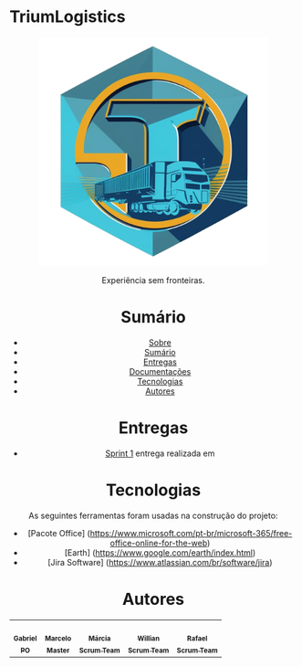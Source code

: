 ﻿# TriumLogistics


<div align="center">
  <img src="./Logo.png" height="400" width="400"/>
<p align="center">Experiência sem fronteiras.</p>


# Sumário

   * [Sobre](#TriumLogistics)
   * [Sumário](#sumário)
   * [Entregas](#entregas)
   * [Documentações](#documentações)
   * [Tecnologias](#tecnologias)
   * [Autores](#autores)

# Entregas

- [Sprint 1](https://github.com/marcelouchoas/Trium-Logistics/blob/Sprint-1/README.md) entrega realizada em 


# Tecnologias

As seguintes ferramentas foram usadas na construção do projeto:

- [Pacote Office] (https://www.microsoft.com/pt-br/microsoft-365/free-office-online-for-the-web)
- [Earth] (https://www.google.com/earth/index.html)
- [Jira Software] (https://www.atlassian.com/br/software/jira)

# Autores

<table align="center">
  <tr>
     <td align="center"><a href="https://github.com/Gabriel-Martins-Gazaneo"><img src="https://avatars.githubusercontent.com/u/128657389?v=4" width="100px;" alt=""/>        <br /><sub><b>Gabriel<br>PO</b></sub></a><br /><a href="https://github.com/marcelouchoas/Trium-Logistics" title="PO"></a></td>    
    <td align="center"><a href="https://github.com/marcelouchoas"><img src="https://avatars.githubusercontent.com/u/56437644?v=4" width="100px;" alt=""/><br /><sub>        <b>Marcelo<br>Master</b></sub></a><br /><a href="https://github.com/marcelouchoas/Trium-Logistics" title="Master"></a></td>
    <td align="center"><a href="https://github.com/marciasoaresa"><img src="https://avatars.githubusercontent.com/u/129190035?v=4" width="100px;" alt=""/><br /><sub>       <b>Márcia<br>Scrum Team</b></sub></a><br /><a href="https://github.com/marcelouchoas/Trium-Logistics" title="Scrum Team"></a></td>    
    <td align="center"><a href="https://github.com/willianWWW"><img src="https://avatars.githubusercontent.com/u/128707127?v=4" width="100px;" alt=""/><br /><sub>          <b>Willian<br>Scrum Team</b></sub></a><br /><a href="https://github.com/marcelouchoas/Trium-Logistics" title="Scrum Team"></a></td> 
    <td align="center"><a href="https://github.com/rafaslivka"><img src="https://avatars.githubusercontent.com/u/129512938?v=4" width="100px;" alt=""/><br /><sub>          <b>Rafael<br>Scrum Team</b></sub></a><br /><a href="https://github.com/marcelouchoas/Trium-Logistics" title="Scrum Team"></a></td> 
</table>
